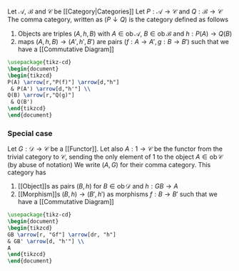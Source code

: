 Let $\mathcal{A}$, $\mathcal{B}$ and $\mathcal{C}$ be [[Category|Categories]]
Let $P:\mathcal{A}\to \mathcal{C}$ and $Q:\mathcal{B}\to \mathcal{C}$
The comma category, written as $(P\downarrow Q)$ 
is the category defined as follows
1. Objects are triples $(A,h,B)$ with $A\in \operatorname{ob}\mathcal{A}$, $B\in \operatorname{ob}\mathcal{B}$ and $h:P(A)\to Q(B)$
2. maps $(A,h,B)\to(A',h',B')$ are pairs $(f:A\to A',g:B\to B')$ 
   such that we have a [[Commutative Diagram]]
```tikz
\usepackage{tikz-cd}
\begin{document}
\begin{tikzcd}
P(A) \arrow[r,"P(f)"] \arrow[d,"h"]
 & P(A') \arrow[d,"h'"] \\
Q(B) \arrow[r,"Q(g)"]
 & Q(B')
\end{tikzcd}
\end{document}
```
### Special case
Let $G:\mathcal{D}\to \mathcal{C}$ be a [[Functor]].
Let also $A:1\to \mathcal{C}$ be the functor from the trivial category to $\mathcal{C}$,
sending the only element of $1$ to the object $A\in \operatorname{ob}\mathcal{C}$ (by abuse of notation)
We write $(A,G)$ for their comma category.
This category has
1. [[Object]]s as pairs $(B,h)$ for $B\in \operatorname{ob}\mathcal{D}$ and $h:GB\to A$
2. [[Morphism]]s $(B,h)\to(B',h')$ as morphisms $f:B\to B'$
   such that we have a [[Commutative Diagram]]
```tikz
\usepackage{tikz-cd}
\begin{document}
\begin{tikzcd}
GB \arrow[r, "Gf"] \arrow[dr, "h"] 
& GB' \arrow[d, "h'"] \\
A
\end{tikzcd}
\end{document}
```
